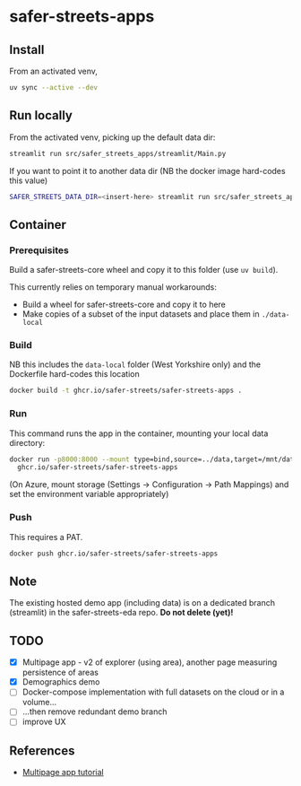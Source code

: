 # safer-streets-apps

## Install

From an activated venv,

```sh
uv sync --active --dev
```

## Run locally

From the activated venv, picking up the default data dir:

```sh
streamlit run src/safer_streets_apps/streamlit/Main.py
```

If you want to point it to another data dir (NB the docker image hard-codes this value)

```sh
SAFER_STREETS_DATA_DIR=<insert-here> streamlit run src/safer_streets_apps/streamlit/Main.py
```


## Container

### Prerequisites

Build a safer-streets-core wheel and copy it to this folder (use `uv build`).

This currently relies on temporary manual workarounds:

- Build a wheel for safer-streets-core and copy it to here
- Make copies of a subset of the input datasets and place them in `./data-local`

### Build

NB this includes the `data-local` folder (West Yorkshire only) and the Dockerfile hard-codes this location

```sh
docker build -t ghcr.io/safer-streets/safer-streets-apps .
```

### Run

This command runs the app in the container, mounting your local data directory:

```sh
docker run -p8000:8000 --mount type=bind,source=../data,target=/mnt/data -e SAFER_STREETS_DATA_DIR=/mnt/data \
  ghcr.io/safer-streets/safer-streets-apps
```

(On Azure, mount storage (Settings → Configuration → Path Mappings) and set the environment variable appropriately)

### Push

This requires a PAT.

```sh
docker push ghcr.io/safer-streets/safer-streets-apps
```

## Note

The existing hosted demo app (including data) is on a dedicated branch (streamlit) in the safer-streets-eda repo. **Do
not delete (yet)!**

## TODO

- [X] Multipage app - v2 of explorer (using area), another page measuring persistence of areas
- [X] Demographics demo
- [ ] Docker-compose implementation with full datasets on the cloud or in a volume...
- [ ] ...then remove redundant demo branch
- [ ] improve UX

## References

- [Multipage app tutorial](https://docs.streamlit.io/get-started/tutorials/create-a-multipage-app)

